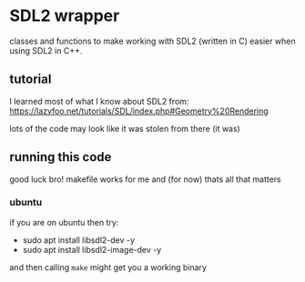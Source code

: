 # SDL2 wrapper

classes and functions to make working with
SDL2 (written in C) easier when using SDL2 in C++.

## tutorial

I learned most of what I know about SDL2 from:
https://lazyfoo.net/tutorials/SDL/index.php#Geometry%20Rendering

lots of the code may look like it was stolen from there (it was)

## running this code

good luck bro!
makefile works for me and (for now) thats all that matters

### ubuntu

if you are on ubuntu then try:
- sudo apt install libsdl2-dev -y
- sudo apt install libsdl2-image-dev -y

and then calling `make` might get you a working binary
